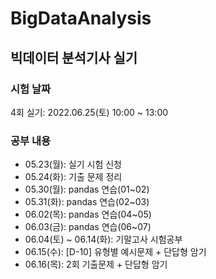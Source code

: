 # BigDataAnalysis

<h2>빅데이터 분석기사 실기</h2>

### 시험 날짜
<p> 4회 실기: 2022.06.25(토) 10:00 ~ 13:00</p>

<h3>공부 내용</h3>
<ul>
    <li>05.23(월): 실기 시험 신청</li>
    <li>05.24(화): 기출 문제 정리</li>
    <li>05.30(월): pandas 연습(01~02)</li>
    <li>05.31(화): pandas 연습(02~03)</li>
    <li>06.02(목): pandas 연습(04~05)</li>
    <li>06.03(금): pandas 연습(06~07)</li>
    <li>06.04(토) ~ 06.14(화): 기말고사 시험공부</li>
    <li>06.15(수): [D-10] 유형별 예시문제 + 단답형 암기</li>
    <li>06.16(목): 2회 기출문제 + 단답형 암기</li>
    <!-- <li>06.17(금): 3회 기출문제 + 단답형 암기</li> -->
    <!-- <li>06.18(토): 모의고사 1회 + 단답형 암기</li> -->
    <!-- <li>06.19(일): 모의고사 2회 + 캐글 연습문제 + 단답형 암기</li> -->
    <!-- <li>06.20(월): [D-5] 모의고사 3회 + 1유형,2유형 연습문제 + 단답형 암기</li> -->
    <!-- <li>06.21(화): 캐글 연습문제 + 1유형,2유형 연습문제 + 단답형 암기</li> -->
    <!-- <li>06.22(수): 캐글 연습문제 + 1유형,2유형 연습문제 + 단답형 암기</li> -->
    <!-- <li>06.23(목): 2회,3회 기출문제 + 단답형 암기</li> -->
    <!-- <li>06.24(금): [D-1] 모의고사 1회,2회,3회 + 단답형 암기</li> -->
</ul>

